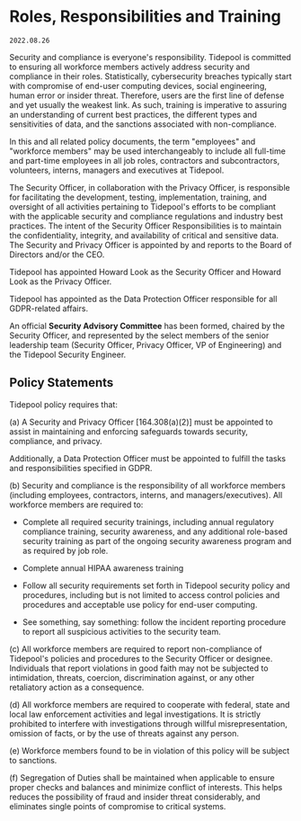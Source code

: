 # Roles, Responsibilities and Training

`2022.08.26`

Security and compliance is everyone's responsibility.  Tidepool is committed to
ensuring all workforce members actively address security and compliance in their
roles. Statistically, cybersecurity breaches typically start with compromise of
end-user computing devices, social engineering, human error or insider threat.
Therefore, users are the first line of defense and yet usually the weakest link.
As such, training is imperative to assuring an understanding of current best
practices, the different types and sensitivities of data, and the sanctions
associated with non-compliance.

In this and all related policy documents, the term "employees" and "workforce
members" may be used interchangeably to include all full-time and part-time
employees in all job roles, contractors and subcontractors, volunteers, interns,
managers and executives at Tidepool.

The Security Officer, in collaboration with the Privacy Officer, is responsible
for facilitating the development, testing, implementation, training, and
oversight of all activities pertaining to Tidepool's efforts to be compliant
with the applicable security and compliance regulations and industry best practices.
The intent of the Security Officer Responsibilities is to maintain the confidentiality,
integrity, and availability of critical and sensitive data. The Security
and Privacy Officer is appointed by and reports to the Board of Directors and/or
the CEO.

Tidepool has appointed Howard Look as the Security
Officer and Howard Look as the Privacy Officer.

Tidepool has appointed  as the Data
Protection Officer responsible for all GDPR-related affairs.

An official **Security Advisory Committee** has been formed, chaired by the Security
Officer, and represented by the select members of the senior leadership team
(Security Officer, Privacy Officer, VP of Engineering) and the Tidepool Security Engineer.

## Policy Statements

Tidepool policy requires that:

(a) A Security and Privacy Officer [164.308(a)(2)]
must be appointed to assist in maintaining and enforcing safeguards towards
security, compliance, and privacy.

Additionally, a Data Protection Officer must be appointed to fulfill the tasks
and responsibilities specified in GDPR.

(b) Security and compliance is the responsibility of all workforce members
(including employees, contractors, interns, and managers/executives). All
workforce members are required to:

  * Complete all required security trainings, including annual regulatory
    compliance training, security awareness, and any additional role-based
    security training as part of the ongoing security awareness program and as
    required by job role.

  * Complete annual HIPAA awareness training

  * Follow all security requirements set forth in Tidepool security
    policy and procedures, including but is not limited to access control
    policies and procedures and acceptable use policy for end-user computing.

  * See something, say something: follow the incident reporting procedure to
    report all suspicious activities to the security team.

(c) All workforce members are required to report non-compliance of Tidepool's
policies and procedures to the Security Officer or designee. Individuals that
report violations in good faith may not be subjected to intimidation, threats,
coercion, discrimination against, or any other retaliatory action as a
consequence.

(d) All workforce members are required to cooperate with federal, state and
local law enforcement activities and legal investigations. It is strictly
prohibited to interfere with investigations through willful misrepresentation,
omission of facts, or by the use of threats against any person.

(e) Workforce members found to be in violation of this policy will be subject to
sanctions.

(f) Segregation of Duties shall be maintained when applicable to ensure proper
checks and balances and minimize conflict of interests. This helps reduces the
possibility of fraud and insider threat considerably, and eliminates single
points of compromise to critical systems.